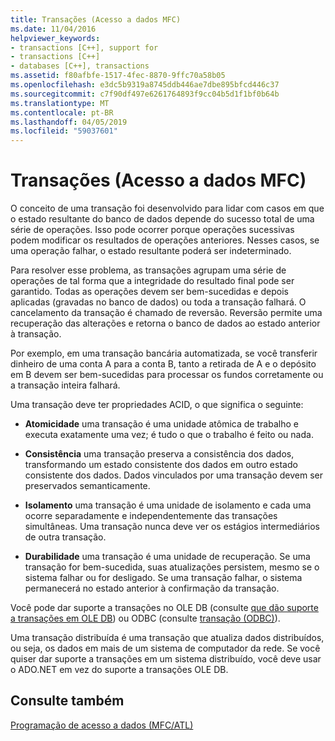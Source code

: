 ```yaml
---
title: Transações (Acesso a dados MFC)
ms.date: 11/04/2016
helpviewer_keywords:
- transactions [C++], support for
- transactions [C++]
- databases [C++], transactions
ms.assetid: f80afbfe-1517-4fec-8870-9ffc70a58b05
ms.openlocfilehash: e3dc5b9319a8745ddb446ae7dbe895bfcd446c37
ms.sourcegitcommit: c7f90df497e6261764893f9cc04b5d1f1bf0b64b
ms.translationtype: MT
ms.contentlocale: pt-BR
ms.lasthandoff: 04/05/2019
ms.locfileid: "59037601"
---
```

# <a name="transactions--mfc-data-access"></a>Transações (Acesso a dados MFC)

O conceito de uma transação foi desenvolvido para lidar com casos em que o estado resultante do banco de dados depende do sucesso total de uma série de operações. Isso pode ocorrer porque operações sucessivas podem modificar os resultados de operações anteriores. Nesses casos, se uma operação falhar, o estado resultante poderá ser indeterminado.

Para resolver esse problema, as transações agrupam uma série de operações de tal forma que a integridade do resultado final pode ser garantido. Todas as operações devem ser bem-sucedidas e depois aplicadas (gravadas no banco de dados) ou toda a transação falhará. O cancelamento da transação é chamado de reversão. Reversão permite uma recuperação das alterações e retorna o banco de dados ao estado anterior à transação.

Por exemplo, em uma transação bancária automatizada, se você transferir dinheiro de uma conta A para a conta B, tanto a retirada de A e o depósito em B devem ser bem-sucedidas para processar os fundos corretamente ou a transação inteira falhará.

Uma transação deve ter propriedades ACID, o que significa o seguinte:

- **Atomicidade** uma transação é uma unidade atômica de trabalho e executa exatamente uma vez; é tudo o que o trabalho é feito ou nada.

- **Consistência** uma transação preserva a consistência dos dados, transformando um estado consistente dos dados em outro estado consistente dos dados. Dados vinculados por uma transação devem ser preservados semanticamente.

- **Isolamento** uma transação é uma unidade de isolamento e cada uma ocorre separadamente e independentemente das transações simultâneas. Uma transação nunca deve ver os estágios intermediários de outra transação.

- **Durabilidade** uma transação é uma unidade de recuperação. Se uma transação for bem-sucedida, suas atualizações persistem, mesmo se o sistema falhar ou for desligado. Se uma transação falhar, o sistema permanecerá no estado anterior à confirmação da transação.

Você pode dar suporte a transações no OLE DB (consulte [que dão suporte a transações em OLE DB](../data/oledb/supporting-transactions-in-ole-db.md)) ou ODBC (consulte [transação (ODBC)](../data/odbc/transaction-odbc.md)).

Uma transação distribuída é uma transação que atualiza dados distribuídos, ou seja, os dados em mais de um sistema de computador da rede. Se você quiser dar suporte a transações em um sistema distribuído, você deve usar o ADO.NET em vez do suporte a transações OLE DB.

## <a name="see-also"></a>Consulte também

[Programação de acesso a dados (MFC/ATL)](../data/data-access-programming-mfc-atl.md)